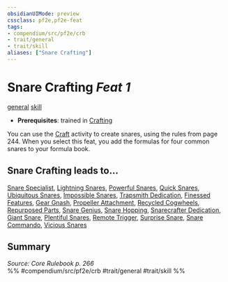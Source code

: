 ```yaml
---
obsidianUIMode: preview
cssclass: pf2e,pf2e-feat
tags:
- compendium/src/pf2e/crb
- trait/general
- trait/skill
aliases: ["Snare Crafting"]
---
```

# Snare Crafting  *Feat 1*  
[general](general.md "General Feat Trait")  [skill](skill.md "Skill Feat Trait")  

- **Prerequisites**: trained in [Crafting](skills.md#Crafting)

You can use the [Craft](craft.md) activity to create snares, using the rules from page 244. When you select this feat, you add the formulas for four common snares to your formula book.

## Snare Crafting leads to...

[Snare Specialist](snare-specialist.md), [Lightning Snares](lightning-snares.md), [Powerful Snares](powerful-snares.md), [Quick Snares](quick-snares.md), [Ubiquitous Snares](ubiquitous-snares.md), [Impossible Snares](impossible-snares-apg.md), [Trapsmith Dedication](trapsmith-dedication-g-g.md), [Finessed Features](finessed-features-g-g.md), [Gear Gnash](gear-gnash-g-g.md), [Propeller Attachment](propeller-attachment-g-g.md), [Recycled Cogwheels](recycled-cogwheels-g-g.md), [Repurposed Parts](repurposed-parts-g-g.md), [Snare Genius](snare-genius-apg.md), [Snare Hopping](Reference/Compendium/Feats/snare-hopping-apg.md), [Snarecrafter Dedication](snarecrafter-dedication-apg.md), [Giant Snare](giant-snare-apg.md), [Plentiful Snares](plentiful-snares-apg.md), [Remote Trigger](remote-trigger-apg.md), [Surprise Snare](surprise-snare-apg.md), [Snare Commando](snare-commando-loag.md), [Vicious Snares](vicious-snares-loag.md)

## Summary

*Source: Core Rulebook p. 266*  
%% #compendium/src/pf2e/crb #trait/general #trait/skill %%